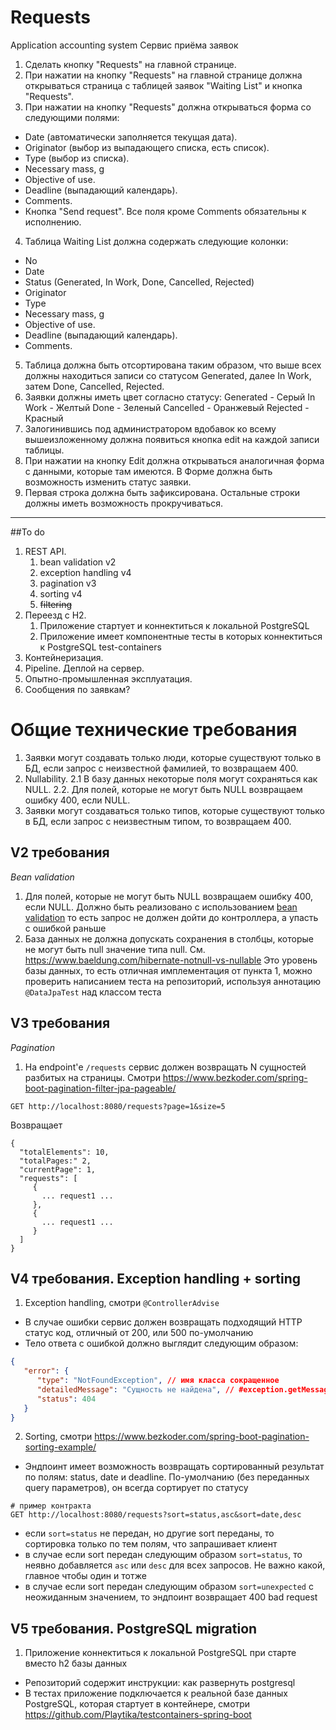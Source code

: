 # Requests
Application accounting system
Сервис приёма заявок

1. Сделать кнопку "Requests" на главной странице.
2. При нажатии на кнопку "Requests" на главной странице должна открываться страница с таблицей заявок "Waiting List" и кнопка "Requests".
3. При нажатии на кнопку "Requests" должна открываться форма со следующими полями:
- Date (автоматически заполняется текущая дата).
- Originator (выбор из выпадающего списка, есть список).
- Type (выбор из списка).
- Necessary mass, g
- Objective of use.
- Deadline (выпадающий календарь).
- Comments.
- Кнопка "Send request".
Все поля кроме Comments обязательны к исполнению.
4. Таблица Waiting List должна содержать следующие колонки:
- No
- Date
- Status (Generated, In Work, Done, Cancelled, Rejected)
- Originator
- Type
- Necessary mass, g
- Objective of use.
- Deadline (выпадающий календарь).
- Comments.
5. Таблица должна быть отсортирована таким образом, что выше всех должны находиться записи со статусом Generated, далее In Work, затем Done, Cancelled, Rejected.
6. Заявки должны иметь цвет согласно статусу:
Generated - Серый
In Work - Желтый
Done - Зеленый
Cancelled - Оранжевый
Rejected - Красный
7. Залогинившись под администратором вдобавок ко всему вышеизложенному должна появиться кнопка edit на каждой записи таблицы.
8. При нажатии на кнопку Edit должна открываться аналогичная форма с данными, которые там имеются. В Форме должна быть возможность изменить статус заявки.
10. Первая строка должна быть зафиксирована. Остальные строки должны иметь возможность прокручиваться.

----------------------------------
##To do
1. REST API.
   1. bean validation v2
   2. exception handling v4
   3. pagination v3
   4. sorting v4
   5. ~~filtering~~
2. Переезд с H2.
   1. Приложение стартует и коннектиться к локальной PostgreSQL
   2. Приложение имеет компонентные тесты в которых коннектиться к PostgreSQL test-containers
3. Контейнеризация.
4. Pipeline. Деплой на сервер.
5. Опытно-промышленная эксплуатация.
6. Сообщения по заявкам?

# Общие технические требования
1. Заявки могут создавать только люди, которые существуют только в БД, если запрос с неизвестной фамилией, то возвращаем 400.
2. Nullability. 
2.1 В базу данных некоторые поля могут сохраняться как NULL.
2.2. Для полей, которые не могут быть NULL возвращаем ошибку 400, если NULL.
3. Заявки могут создаваться только типов, которые существуют только в БД, если запрос с неизвестным типом, то возвращаем 400.

## V2 требования

*Bean validation*

1. Для полей, которые не могут быть NULL возвращаем ошибку 400, если NULL. Должно быть реализовано с использованием
[bean validation](https://reflectoring.io/bean-validation-with-spring-boot/) то есть запрос не должен дойти до контроллера, а упасть с ошибкой раньше
2. База данных не должна допускать сохранения в столбцы, которые не могут быть null значение типа null. См. https://www.baeldung.com/hibernate-notnull-vs-nullable
Это уровень базы данных, то есть отличная имплементация от пункта 1, можно проверить написанием теста на репозиторий, используя аннотацию `@DataJpaTest` над классом теста

## V3 требования

*Pagination*

1. На endpoint'е `/requests` сервис должен возвращать N сущностей разбитых на страницы. Смотри https://www.bezkoder.com/spring-boot-pagination-filter-jpa-pageable/
```shell
GET http://localhost:8080/requests?page=1&size=5
```
Возвращает
```shell
{
  "totalElements": 10,
  "totalPages:" 2,
  "currentPage": 1,
  "requests": [
     {
       ... request1 ...
     },
     {
       ... request1 ...
     }
  ]
}
```

## V4 требования. Exception handling + sorting

1. Exception handling, смотри `@ControllerAdvise`
* В случае ошибки сервис должен возвращать подходящий HTTP статус код, отличный от 200, или 500 по-умолчанию
* Тело ответа с ошибкой должно выглядит следующим образом:
```json
{
   "error": {
      "type": "NotFoundException", // имя класса сокращенное
      "detailedMessage": "Сущность не найдена", // #exception.getMessage()
      "status": 404
   }
}
```

2. Sorting, смотри https://www.bezkoder.com/spring-boot-pagination-sorting-example/
* Эндпоинт имеет возможность возвращать сортированный результат по полям: status, date и deadline. По-умолчанию (без переданных query параметров), он всегда сортирует по статусу
```shell
# пример контракта
GET http://localhost:8080/requests?sort=status,asc&sort=date,desc
```
* если `sort=status` не передан, но другие sort переданы, то сортировка только по тем полям, что запрашивает клиент
* в случае если sort передан следующим образом `sort=status`, то неявно добавляется `asc` или `desc` для всех запросов. Не важно какой, главное чтобы один и тотже
* в случае если sort передан следующим образом `sort=unexpected` с неожиданным значением, то эндпоинт возвращает 400 bad request


## V5 требования. PostgreSQL migration

1. Приложение коннектиться к локальной PostgreSQL при старте вместо h2 базы данных
* Репозиторий содержит инструкции: как развернуть postgresql
* В тестах приложение подключается к реальной базе данных PostgreSQL, которая стартует в контейнере, смотри https://github.com/Playtika/testcontainers-spring-boot

